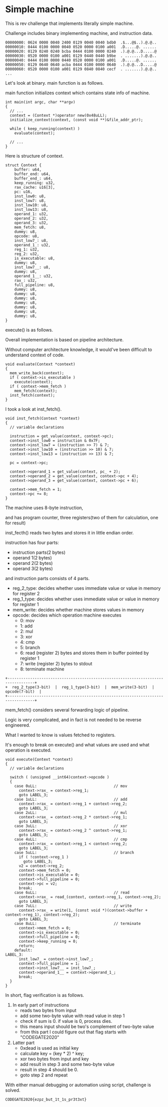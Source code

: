 # Simple machine

This is rev challenge that implements literally simple machine.

Challenge includes binary implementing machine, and instruction data.
```
00000000: 0624 0000 0040 2400 0129 0040 0040 bdb0  .$...@$..).@.@..
00000010: 0444 0100 0000 0040 0520 0000 0100 a001  .D.....@. ......
00000020: 0129 0240 0240 bcba 0444 0100 0000 0240  .).@.@...D.....@
00000030: 0520 0000 0100 a001 0129 0440 0440 b9be  . .......).@.@..
00000040: 0444 0100 0000 0440 0520 0000 0100 a001  .D.....@. ......
00000050: 0129 0640 0640 acba 0444 0100 0000 0640  .).@.@...D.....@
00000060: 0520 0000 0100 a001 0129 0840 0840 cecf  . .......).@.@..
...
```

Let's look at binary. main function is as follows.

main function initializes context which contains state info of machine.
```
int main(int argc, char **argv)
{
  // ...
  context = (Context *)operator new(0x48uLL);
  initialize_context(context, (const void **)&file_addr_ptr);

  while ( keep_running(context) )
    evaluate(context);

  // ...
}
```

Here is structure of context.
```
struct Context {
    buffer: u64,
    buffer_end: u64,
    buffer_end_: u64,
    keep_running: u32,
    rax_cache: u16[3],
    pc: u16,
    inst_low0: u8,
    inst_low7: u8,
    inst_low10: u8,
    inst_low13: u8,
    operand_1: u32,
    operand_2: u32,
    operand_3: u32,
    mem_fetch: u8,
    dummy: u8,
    opcode: u8,
    inst_low7_: u8,
    operand_1_: u32,
    reg_1: u32,
    reg_2: u32,
    is_executable: u8,
    dummy: u8,
    inst_low7__: u8,
    dummy: u8,
    operand_1__: u32,
    rax_: u32,
    full_pipeline: u8,
    dummy: u8,
    dummy: u8,
    dummy: u8,
    dummy: u8,
    dummy: u8,
    dummy: u8,
    dummy: u8,
}
```

execute() is as follows.

Overall implementation is based on pipeline architecture.

Without computer architecture knowledge, it would've been difficult to understand context of code.
```
void evaluate(Context *context)
{
  mem_write_back(context);
  if ( context->is_executable )
    execute(context);
  if ( context->mem_fetch )
    mem_fetch(context);
  inst_fetch(context);
}
```

I took a look at inst_fetch().

```
void inst_fetch(Context *context)
{
  // variable declarations

  instruction = get_value(context, context->pc);
  context->inst_low0 = instruction & 0x7F;
  context->inst_low7 = (instruction >> 7) & 7;
  context->inst_low10 = (instruction >> 10) & 7;
  context->inst_low13 = (instruction >> 13) & 7;
  
  pc = context->pc;

  context->operand_1 = get_value(context, pc_ + 2);
  context->operand_2 = get_value(context, context->pc + 4);
  context->operand_3 = get_value(context, context->pc + 6);

  context->mem_fetch = 1;
  context->pc += 8;
}
```

The machine uses 8-byte instruction,

and has program counter, three registers(two of them for calculation, one for result)

inst_fecth() reads two bytes and stores it in little endian order.

instruction has four parts:
- instruction parts(2 bytes)
- operand 1(2 bytes)
- operand 2(2 bytes)
- operand 3(2 bytes)

and instruction parts consists of 4 parts.
- reg_2_type: decides whether uses immediate value or value in memory for register 2
- reg_1_type: decides whether uses immediate value or value in memory for register 1
- mem_write: decides whether machine stores values in memory
- opcode: decides which operation machine executes
  - 0: mov
  - 1: add
  - 2: mul
  - 3: xor
  - 4: cmp
  - 5: branch
  - 6: read (register 2) bytes and stores them in buffer pointed by register 1
  - 7: write (register 2) bytes to stdout
  - 8: terminate machine
```
+----------------------------------------------------------------------------------+
+  reg_2_type(3-bit)  |  reg_1_type(3-bit)  |  mem_write(3-bit)  |  opcode(7-bit)  |
+----------------------------------------------------------------------------------+
```

mem_fetch() considers several forwarding logic of pipeline.

Logic is very complicated, and in fact is not needed to be reverse engineered.

What I wanted to know is values fetched to registers.

It's enough to break on execute() and what values are used and what operation is executed.

```
void execute(Context *context)
{
  // variable declarations

  switch ( (unsigned __int64)context->opcode )
  {
    case 0uLL:                                  // mov
      context->rax_ = context->reg_1;
      goto LABEL_3;
    case 1uLL:                                  // add
      context->rax_ = context->reg_1 + context->reg_2;
      goto LABEL_3;
    case 2uLL:                                  // mul
      context->rax_ = context->reg_2 * context->reg_1;
      goto LABEL_3;
    case 3uLL:                                  // xor
      context->rax_ = context->reg_2 ^ context->reg_1;
      goto LABEL_3;
    case 4uLL:                                  // cmp
      context->rax_ = context->reg_1 < context->reg_2;
      goto LABEL_3;
    case 5uLL:                                  // branch
      if ( !context->reg_1 )
        goto LABEL_3;
      v2 = context->reg_2;
      context->mem_fetch = 0;
      context->is_executable = 0;
      context->full_pipeline = 0;
      context->pc = v2;
      break;
    case 6uLL:                                  // read
      context->rax_ = read_(context, context->reg_1, context->reg_2);
      goto LABEL_3;
    case 7uLL:                                  // write
      context->rax_ = write(1, (const void *)(context->buffer + context->reg_1), context->reg_2);
      goto LABEL_3;
    case 8uLL:                                  // terminate
      context->mem_fetch = 0;
      context->is_executable = 0;
      context->full_pipeline = 0;
      context->keep_running = 0;
      return;
    default:
LABEL_3:
      inst_low7_ = context->inst_low7_;
      context->full_pipeline = 1;
      context->inst_low7__ = inst_low7_;
      context->operand_1__ = context->operand_1_;
      break;
  }
}
```

In short, flag verification is as follows.
1. In early part of instructions
   * reads two bytes from input
   * add some two-byte value with read value in step 1
   * check if sum is 0. if value is 0, process dies.
   * this means input should be two's complement of two-byte value
   * from this part I could figure out that flag starts with "CODEGATE2020"
2. Latter part
   * 0xdead is used as initial key
   * calculate key = (key * 2) ^ key;
   * xor two bytes from input and key
   * add result in step 3 and some two-byte value
   * result in step 4 should be 0.
   * goto step 2 and repeat

With either manual debugging or automation using script, challenge is solved.
```
CODEGATE2020{ezpz_but_1t_1s_pr3t3xt}
```
